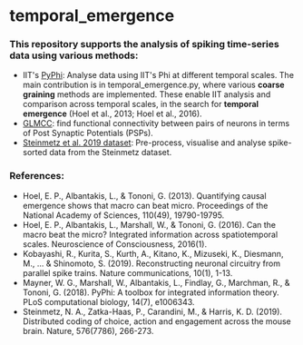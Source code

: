 # temporal_emergence

### This repository supports the analysis of spiking time-series data using various methods:

- IIT's [PyPhi](https://pyphi.readthedocs.io/en/latest/): Analyse data using IIT's Phi at different temporal scales. The main contribution is in temporal_emergence.py, where various **coarse graining** methods are implemented. These enable IIT analysis and comparison across temporal scales, in the search for **temporal emergence** (Hoel et al., 2013; Hoel et al., 2016). 
- [GLMCC](https://github.com/NII-Kobayashi/GLMCC): find functional connectivity between pairs of neurons in terms of Post Synaptic Potentials (PSPs).
- [Steinmetz et al. 2019 dataset](https://github.com/nsteinme/steinmetz-et-al-2019/wiki/data-files): Pre-process, visualise and analyse spike-sorted data from the Steinmetz dataset. 

### References:

- Hoel, E. P., Albantakis, L., & Tononi, G. (2013). Quantifying causal emergence shows that macro can beat micro. Proceedings of the National Academy of Sciences, 110(49), 19790-19795.
- Hoel, E. P., Albantakis, L., Marshall, W., & Tononi, G. (2016). Can the macro beat the micro? Integrated information across spatiotemporal scales. Neuroscience of Consciousness, 2016(1).
- Kobayashi, R., Kurita, S., Kurth, A., Kitano, K., Mizuseki, K., Diesmann, M., ... & Shinomoto, S. (2019). Reconstructing neuronal circuitry from parallel spike trains. Nature communications, 10(1), 1-13.
- Mayner, W. G., Marshall, W., Albantakis, L., Findlay, G., Marchman, R., & Tononi, G. (2018). PyPhi: A toolbox for integrated information theory. PLoS computational biology, 14(7), e1006343.
- Steinmetz, N. A., Zatka-Haas, P., Carandini, M., & Harris, K. D. (2019). Distributed coding of choice, action and engagement across the mouse brain. Nature, 576(7786), 266-273.
